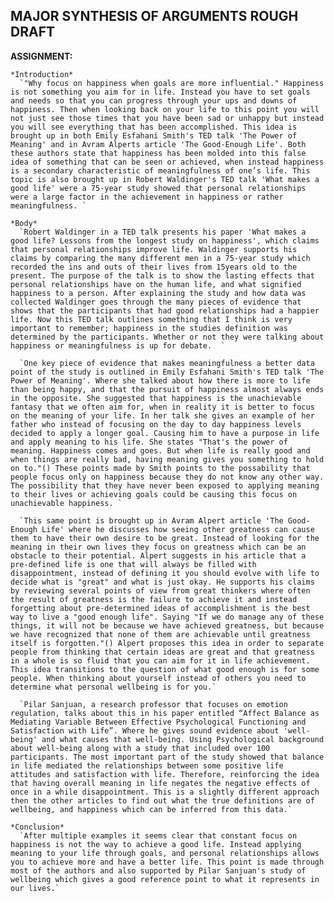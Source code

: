 ## MAJOR SYNTHESIS OF ARGUMENTS ROUGH DRAFT

  __ASSIGNMENT:__

    *Introduction*
      `"Why focus on happiness when goals are more influential." Happiness is not something you aim for in life. Instead you have to set goals and needs so that you can progress through your ups and downs of happiness. Then when looking back on your life to this point you will not just see those times that you have been sad or unhappy but instead you will see everything that has been accomplished. This idea is brought up in both Emily Esfahani Smith's TED talk 'The Power of Meaning' and in Avram Alperts article 'The Good-Enough Life'. Both these authors state that happiness has been molded into this false idea of something that can be seen or achieved, when instead happiness is a secondary characteristic of meaningfulness of one’s life. This topic is also brought up in Robert Waldinger's TED talk 'What makes a good life' were a 75-year study showed that personal relationships were a large factor in the achievement in happiness or rather meaningfulness. `

    *Body*
      `Robert Waldinger in a TED talk presents his paper 'What makes a good life? Lessons from the longest study on happiness', which claims that personal relationships improve life. Waldinger supports his claims by comparing the many different men in a 75-year study which recorded the ins and outs of their lives from 15years old to the present. The purpose of the talk is to show the lasting effects that personal relationships have on the human life, and what signified happiness to a person. After explaining the study and how data was collected Waldinger goes through the many pieces of evidence that shows that the participants that had good relationships had a happier life. Now this TED talk outlines something that I think is very important to remember; happiness in the studies definition was determined by the participants. Whether or not they were talking about happiness or meaningfulness is up for debate.  `

      `One key piece of evidence that makes meaningfulness a better data point of the study is outlined in Emily Esfahani Smith's TED talk 'The Power of Meaning'. Where she talked about how there is more to life than being happy, and that the pursuit of happiness almost always ends in the opposite. She suggested that happiness is the unachievable fantasy that we often aim for, when in reality it is better to focus on the meaning of your life. In her talk she gives an example of her father who instead of focusing on the day to day happiness levels decided to apply a longer goal. Causing him to have a purpose in life and apply meaning to his life. She states "That's the power of meaning. Happiness comes and goes. But when life is really good and when things are really bad, having meaning gives you something to hold on to."() These points made by Smith points to the possability that people focus only on happiness because they do not know any other way. The possibility that they have never been exposed to applying meaning to their lives or achieving goals could be causing this focus on unachievable happiness. `

      `This same point is brought up in Avram Alpert article 'The Good-Enough Life' where he discusses how seeing other greatness can cause them to have their own desire to be great. Instead of looking for the meaning in their own lives they focus on greatness which can be an obstacle to their potential. Alpert suggests in his article that a pre-defined life is one that will always be filled with disappointment, instead of defining it you should evolve with life to decide what is "great" and what is just okay. He supports his claims by reviewing several points of view from great thinkers where often the result of greatness is the failure to achieve it and instead forgetting about pre-determined ideas of accomplishment is the best way to live a "good enough life". Saying "If we do manage any of these things, it will not be because we have achieved greatness, but because we have recognized that none of them are achievable until greatness itself is forgotten."() Alpert proposes this idea in order to separate people from thinking that certain ideas are great and that greatness in a whole is so fluid that you can aim for it in life achievement. This idea transitions to the question of what good enough is for some people. When thinking about yourself instead of others you need to determine what personal wellbeing is for you.`

      `Pilar Sanjuan, a research professor that focuses on emotion regulation, talks about this in his paper entitled “Affect Balance as Mediating Variable Between Effective Psychological Functioning and Satisfaction with Life”. Where he gives sound evidence about 'well-being' and what causes that well-being. Using Psychological background about well-being along with a study that included over 100 participants. The most important part of the study showed that balance in life mediated the relationships between some positive life attitudes and satisfaction with life. Therefore, reinforcing the idea that having overall meaning in life negates the negative effects of once in a while disappointment. This is a slightly different approach then the other articles to find out what the true definitions are of wellbeing, and happiness which can be inferred from this data.`

    *Conclusion*
      `After multiple examples it seems clear that constant focus on happiness is not the way to achieve a good life. Instead applying meaning to your life through goals, and personal relationships allows you to achieve more and have a better life. This point is made through most of the authors and also supported by Pilar Sanjuan's study of wellbeing which gives a good reference point to what it represents in our lives.`
